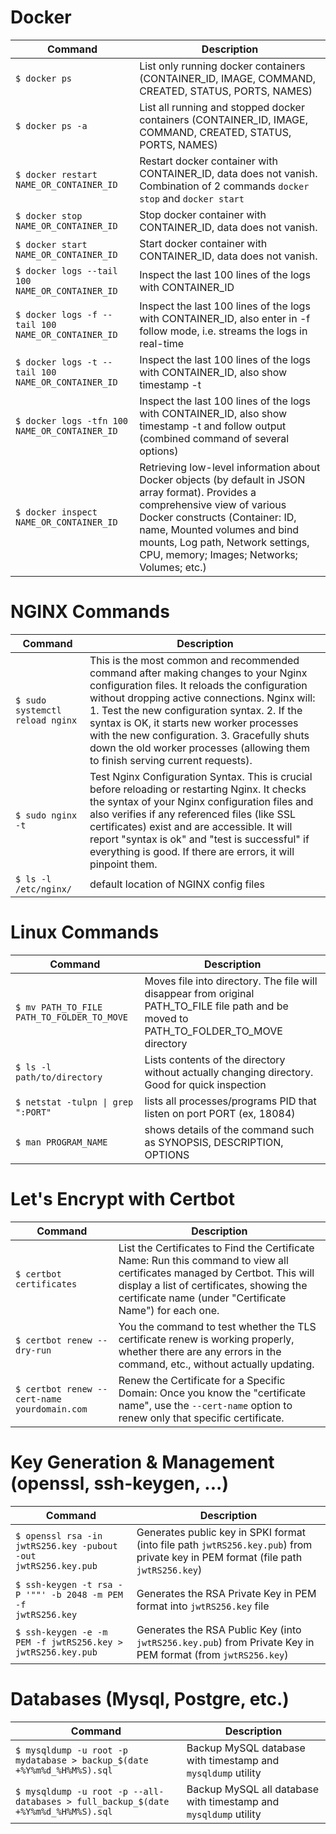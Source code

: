# Docker

| Command | Description |
| -------- | ------------- |
| <code>$ docker ps</code> | List only running docker containers (CONTAINER_ID, IMAGE, COMMAND, CREATED, STATUS, PORTS, NAMES) |
| <code>$ docker ps -a</code> | List all running and stopped docker containers (CONTAINER_ID, IMAGE, COMMAND, CREATED, STATUS, PORTS, NAMES) |
| <code>$ docker restart NAME_OR_CONTAINER_ID</code> | Restart docker container with CONTAINER_ID, data does not vanish. Combination of 2 commands `docker stop` and `docker start` |
| <code>$ docker stop NAME_OR_CONTAINER_ID</code> | Stop docker container with CONTAINER_ID, data does not vanish. |
| <code>$ docker start NAME_OR_CONTAINER_ID</code> | Start docker container with CONTAINER_ID, data does not vanish. |
| <code>$ docker logs --tail 100 NAME_OR_CONTAINER_ID</code> | Inspect the last 100 lines of the logs with CONTAINER_ID |
| <code>$ docker logs -f --tail 100 NAME_OR_CONTAINER_ID</code> | Inspect the last 100 lines of the logs with CONTAINER_ID, also enter in -f follow mode, i.e. streams the logs in real-time |
| <code>$ docker logs -t --tail 100 NAME_OR_CONTAINER_ID</code> | Inspect the last 100 lines of the logs with CONTAINER_ID, also show timestamp -t |
| <code>$ docker logs -tfn 100 NAME_OR_CONTAINER_ID</code> | Inspect the last 100 lines of the logs with CONTAINER_ID, also show timestamp -t and follow output (combined command of several options) |
| <code>$ docker inspect NAME_OR_CONTAINER_ID</code> | Retrieving low-level information about Docker objects (by default in JSON array format). Provides a comprehensive view of various Docker constructs (Container: ID, name, Mounted volumes and bind mounts, Log path, Network settings, CPU, memory; Images; Networks; Volumes; etc.) |

# NGINX Commands
| Command | Description |
| -------- | ------------- |
| <code>$ sudo systemctl reload nginx | This is the most common and recommended command after making changes to your Nginx configuration files. It reloads the configuration without dropping active connections. Nginx will: 1. Test the new configuration syntax. 2. If the syntax is OK, it starts new worker processes with the new configuration. 3. Gracefully shuts down the old worker processes (allowing them to finish serving current requests). |
| <code>$ sudo nginx -t</code> | Test Nginx Configuration Syntax. This is crucial before reloading or restarting Nginx. It checks the syntax of your Nginx configuration files and also verifies if any referenced files (like SSL certificates) exist and are accessible. It will report "syntax is ok" and "test is successful" if everything is good. If there are errors, it will pinpoint them. |
| <code>$ ls -l /etc/nginx/ </code> | default location of NGINX config files |

# Linux Commands

| Command | Description |
| -------- | ------------- |
| <code>$ mv PATH_TO_FILE PATH_TO_FOLDER_TO_MOVE</code> | Moves file into directory. The file will disappear from original PATH_TO_FILE file path and be moved to PATH_TO_FOLDER_TO_MOVE directory |
| <code>$ ls -l path/to/directory</code> | Lists contents of the directory without actually changing directory. Good for quick inspection |
| <code>$ netstat -tulpn \| grep ":PORT"</code> | lists all processes/programs PID that listen on port PORT (ex, 18084) |
| <code>$ man PROGRAM_NAME</code> | shows details of the command such as SYNOPSIS, DESCRIPTION, OPTIONS |


# Let's Encrypt with Certbot

| Command | Description |
| -------- | ------------- |
| <code>$ certbot certificates</code> | List the Certificates to Find the Certificate Name: Run this command to view all certificates managed by Certbot. This will display a list of certificates, showing the certificate name (under "Certificate Name") for each one. |
| <code>$ certbot renew --dry-run</code> | You the command to test whether the TLS certificate renew is working properly, whether there are any errors in the command, etc., without actually updating. |
| <code>$ certbot renew --cert-name yourdomain.com</code> | Renew the Certificate for a Specific Domain: Once you know the "certificate name", use the `--cert-name` option to renew only that specific certificate. |

# Key Generation & Management (openssl, ssh-keygen, ...)

| Command | Description |
| -------- | ------------- |
| <code>$ openssl rsa -in jwtRS256.key -pubout -out jwtRS256.key.pub</code> | Generates public key in SPKI format (into file path `jwtRS256.key.pub`) from private key in PEM format (file path `jwtRS256.key`) |
| <code>$ ssh-keygen -t rsa -P '""' -b 2048 -m PEM -f jwtRS256.key</code> | Generates the RSA Private Key in PEM format into `jwtRS256.key` file |
| <code>$ ssh-keygen -e -m PEM -f jwtRS256.key > jwtRS256.key.pub</code> | Generates the RSA Public Key (into `jwtRS256.key.pub`) from Private Key in PEM format (from `jwtRS256.key`) |

# Databases (Mysql, Postgre, etc.)

| Command | Description |
| -------- | ------------- |
| <code>$ mysqldump -u root -p mydatabase > backup_$(date +%Y%m%d_%H%M%S).sql</code> | Backup MySQL database with timestamp and `mysqldump` utility |
| <code>$ mysqldump -u root -p --all-databases > full_backup_$(date +%Y%m%d_%H%M%S).sql</code> | Backup MySQL all database with timestamp and `mysqldump` utility |


